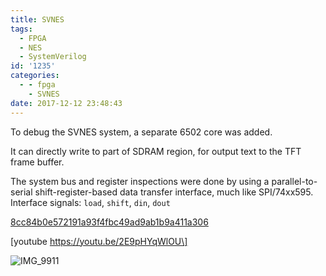 ```yaml
---
title: SVNES
tags:
  - FPGA
  - NES
  - SystemVerilog
id: '1235'
categories:
  - - fpga
    - SVNES
date: 2017-12-12 23:48:43
---
```


To debug the SVNES system, a separate 6502 core was added.
<!-- more -->
It can directly write to part of SDRAM region, for output text to the TFT frame buffer.

The system bus and register inspections were done by using a parallel-to-serial shift-register-based data transfer interface, much like SPI/74xx595. Interface signals: `load`, `shift`, `din`, `dout`

[8cc84b0e572191a93f4fbc49ad9ab1b9a411a306](https://github.com/zhiyb/SVNES/commit/8cc84b0e572191a93f4fbc49ad9ab1b9a411a306)

\[youtube https://youtu.be/2E9pHYqWlOU\]

![IMG_9911](img_9911.jpg)